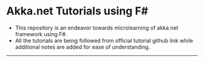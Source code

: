# Akka.net Tutorials using F#

- This repository is an endeavor towards microlearning of akka.net framework using F#.
- All the tutorials are being followed from official tutorial github link while additional notes are added for ease of understanding.

---
